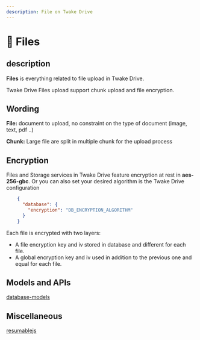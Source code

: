 ```yaml
---
description: File on Twake Drive
---
```


# 📄 Files
## description

**Files** is everything related to file upload in Twake Drive.

Twake Drive Files upload support chunk upload and file encryption.

## Wording

**File:** document to upload, no constraint on the type of document \(image, text, pdf ..\)

**Chunk:** Large file are split in multiple chunk for the upload process

## Encryption

Files and Storage services in Twake Drive feature encryption at rest in **aes-256-gbc**. Or you can also set your desired algorithm is the Twake Drive configuration
```JSON
    {
      "database": {
        "encryption": "DB_ENCRYPTION_ALGORITHM"
      }
    }
```

Each file is encrypted with two layers:

- A file encryption key and iv stored in database and different for each file.
- A global encryption key and iv used in addition to the previous one and equal for each file.

## Models and APIs

[database-models](database-models.md)

## Miscellaneous

[resumablejs](resumablejs.md)
